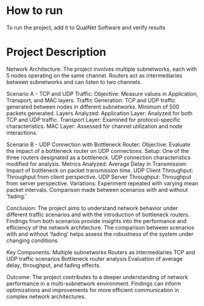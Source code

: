 # How to run
To run the project, add it to QualNet Software and verify results
  
 # Project Description 
  Network Architecture:
        The project involves multiple subnetworks, each with 5 nodes operating on the same channel.
        Routers act as intermediaries between subnetworks and can listen to two channels.

  Scenario A - TCP and UDP Traffic:
        Objective: Measure values in Application, Transport, and MAC layers.
        Traffic Generation:
            TCP and UDP traffic generated between nodes in different subnetworks.
            Minimum of 500 packets generated.
  Layers Analyzed:
            Application Layer: Analyzed for both TCP and UDP traffic.
            Transport Layer: Examined for protocol-specific characteristics.
            MAC Layer: Assessed for channel utilization and node interactions.

  Scenario B - UDP Connection with Bottleneck Router:
        Objective: Evaluate the impact of a bottleneck router on UDP connections.
        Setup:
            One of the three routers designated as a bottleneck.
            UDP connection characteristics modified for analysis.
        Metrics Analyzed:
            Average Delay in Transmission: Impact of bottleneck on packet transmission time.
            UDP Client Throughput: Throughput from client perspective.
            UDP Server Throughput: Throughput from server perspective.
        Variations:
            Experiment repeated with varying mean packet intervals.
            Comparison made between scenarios with and without 'fading.'

  Conclusion:
        The project aims to understand network behavior under different traffic scenarios and with the introduction of bottleneck routers.
        Findings from both scenarios provide insights into the performance and efficiency of the network architecture.
        The comparison between scenarios with and without 'fading' helps assess the robustness of the system under changing conditions.

  Key Components:
        Multiple subnetworks
        Routers as intermediaries
        TCP and UDP traffic scenarios
        Bottleneck router analysis
        Evaluation of average delay, throughput, and fading effects.

  Outcome:
        The project contributes to a deeper understanding of network performance in a multi-subnetwork environment.
        Findings can inform optimizations and improvements for more efficient communication in complex network architectures.
